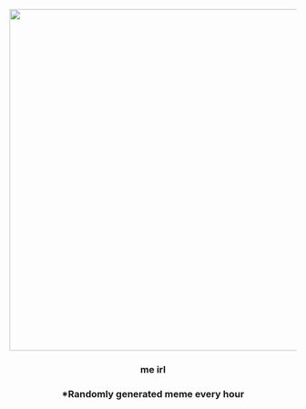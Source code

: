 <p align="center">
        <img src="https://i.redd.it/npejexdwo6a91.jpg" width="600" height="600">
        </p>
        <h3 align="center">me irl</h3>
        <h3 align="center">*Randomly generated meme every hour</h3>
    
